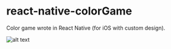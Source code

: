 # react-native-colorGame
Color game wrote in React Native (for iOS with custom design).

![alt text](https://github.com/komonski/react-native-colorGame/game-screenshots/1.png)

